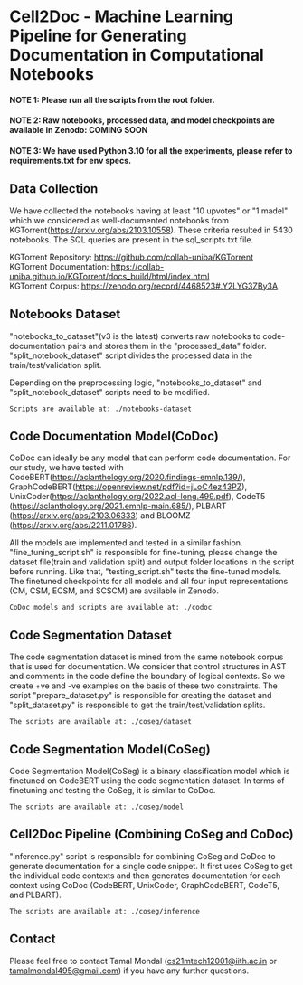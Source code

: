 # Cell2Doc - Machine Learning Pipeline for Generating Documentation in Computational Notebooks

#### NOTE 1: Please run all the scripts from the root folder.
#### NOTE 2: Raw notebooks, processed data, and model checkpoints are available in Zenodo: COMING SOON
#### NOTE 3: We have used Python 3.10 for all the experiments, please refer to requirements.txt for env specs.

## Data Collection

We have collected the notebooks having at least "10 upvotes" or "1 madel" which we considered as well-documented notebooks from KGTorrent(https://arxiv.org/abs/2103.10558). These criteria resulted in 5430 notebooks. The SQL queries are present in the sql_scripts.txt file.

KGTorrent Repository: https://github.com/collab-uniba/KGTorrent
<br/>KGTorrent Documentation: https://collab-uniba.github.io/KGTorrent/docs_build/html/index.html
<br/>KGTorrent Corpus: https://zenodo.org/record/4468523#.Y2LYG3ZBy3A

## Notebooks Dataset

"notebooks_to_dataset"(v3 is the latest) converts raw notebooks to code-documentation pairs and stores them in the "processed_data" folder. "split_notebook_dataset" script divides the processed data in the train/test/validation split.

Depending on the preprocessing logic, "notebooks_to_dataset" and "split_notebook_dataset" scripts need to be modified.

```
Scripts are available at: ./notebooks-dataset
```

## Code Documentation Model(CoDoc)

CoDoc can ideally be any model that can perform code documentation. For our study, we have tested with CodeBERT(https://aclanthology.org/2020.findings-emnlp.139/), GraphCodeBERT(https://openreview.net/pdf?id=jLoC4ez43PZ), UnixCoder(https://aclanthology.org/2022.acl-long.499.pdf), CodeT5 (https://aclanthology.org/2021.emnlp-main.685/), PLBART (https://arxiv.org/abs/2103.06333) and BLOOMZ (https://arxiv.org/abs/2211.01786).

All the models are implemented and tested in a similar fashion. "fine_tuning_script.sh" is responsible for fine-tuning, please change the dataset file(train and validation split) and output folder locations in the script before running. Like that, "testing_script.sh" tests the fine-tuned models. The finetuned checkpoints for all models and all four input representations (CM, CSM, ECSM, and SCSCM) are available in Zenodo.

```
CoDoc models and scripts are available at: ./codoc
```

## Code Segmentation Dataset
  
The code segmentation dataset is mined from the same notebook corpus that is used for documentation. We consider that control structures in AST and comments in the code define the boundary of logical contexts. So we create +ve and -ve examples on the basis of these two constraints. The script "prepare_dataset.py" is responsible for creating the dataset and "split_dataset.py" is responsible to get the train/test/validation splits.

```
The scripts are available at: ./coseg/dataset
```

## Code Segmentation Model(CoSeg)

Code Segmentation Model(CoSeg) is a binary classification model which is finetuned on CodeBERT using the code segmentation dataset. In terms of finetuning and testing the CoSeg, it is similar to CoDoc.

```
The scripts are available at: ./coseg/model
```

## Cell2Doc Pipeline (Combining CoSeg and CoDoc)
  
"inference.py" script is responsible for combining CoSeg and CoDoc to generate documentation for a single code snippet. It first uses CoSeg to get the individual code contexts and then generates documentation for each context using CoDoc (CodeBERT, UnixCoder, GraphCodeBERT, CodeT5, and PLBART).

```
The scripts are available at: ./coseg/inference
```

## Contact

Please feel free to contact Tamal Mondal (cs21mtech12001@iith.ac.in or tamalmondal495@gmail.com) if you have any further questions.

